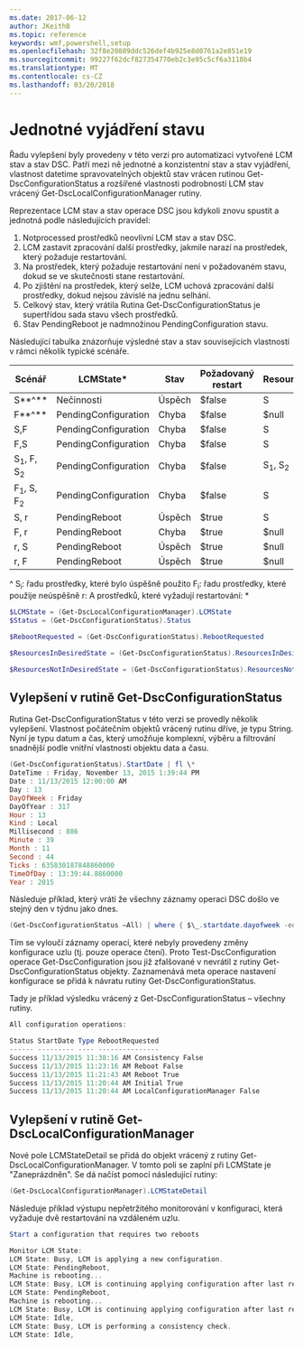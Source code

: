 ```yaml
---
ms.date: 2017-06-12
author: JKeithB
ms.topic: reference
keywords: wmf,powershell,setup
ms.openlocfilehash: 32f8e20889ddc526def4b925e8d0761a2e851e19
ms.sourcegitcommit: 99227f62dcf827354770eb2c3e95c5cf6a3118b4
ms.translationtype: MT
ms.contentlocale: cs-CZ
ms.lasthandoff: 03/20/2018
---
```

# <a name="unified-and-consistent-state-and-status-representation"></a>Jednotné vyjádření stavu

Řadu vylepšení byly provedeny v této verzi pro automatizaci vytvořené LCM stav a stav DSC. Patří mezi ně jednotné a konzistentní stav a stav vyjádření, vlastnost datetime spravovatelných objektů stav vrácen rutinou Get-DscConfigurationStatus a rozšířené vlastnosti podrobností LCM stav vrácený Get-DscLocalConfigurationManager rutiny.

Reprezentace LCM stav a stav operace DSC jsou kdykoli znovu spustit a jednotná podle následujících pravidel:
1.  Notprocessed prostředků neovlivní LCM stav a stav DSC.
2.  LCM zastavit zpracování další prostředky, jakmile narazí na prostředek, který požaduje restartování.
3.  Na prostředek, který požaduje restartování není v požadovaném stavu, dokud se ve skutečnosti stane restartování.
4.  Po zjištění na prostředek, který selže, LCM uchová zpracování další prostředky, dokud nejsou závislé na jednu selhání.
5.  Celkový stav, který vrátila Rutina Get-DscConfigurationStatus je supertřídou sada stavu všech prostředků.
6.  Stav PendingReboot je nadmnožinou PendingConfiguration stavu.

Následující tabulka znázorňuje výsledné stav a stav souvisejících vlastností v rámci několik typické scénáře.

| **Scénář**                    | **LCMState\***       | **Stav** | **Požadovaný restart**  | **ResourcesInDesiredState**  | **ResourcesNotInDesiredState** |
|---------------------------------|----------------------|------------|---------------|------------------------------|--------------------------------|
| S**^**                          | Nečinnosti                 | Úspěch    | $false        | S                            | $null                          |
| F**^**                          | PendingConfiguration | Chyba    | $false        | $null                        | F                              |
| S,F                             | PendingConfiguration | Chyba    | $false        | S                            | F                              |
| F,S                             | PendingConfiguration | Chyba    | $false        | S                            | F                              |
| S<sub>1</sub>, F, S<sub>2</sub> | PendingConfiguration | Chyba    | $false        | S<sub>1</sub>, S<sub>2</sub> | F                              |
| F<sub>1</sub>, S, F<sub>2</sub> | PendingConfiguration | Chyba    | $false        | S                            | F<sub>1</sub>, F<sub>2</sub>   |
| S, r                            | PendingReboot        | Úspěch    | $true         | S                            | r                              |
| F, r                            | PendingReboot        | Chyba    | $true         | $null                        | F, r                           |
| r, S                            | PendingReboot        | Úspěch    | $true         | $null                        | r                              |
| r, F                            | PendingReboot        | Úspěch    | $true         | $null                        | r                              |

^ S<sub>i</sub>: řadu prostředky, které bylo úspěšně použito F<sub>i</sub>: řadu prostředky, které použije neúspěšně r: A prostředků, které vyžadují restartování: \*

```powershell
$LCMState = (Get-DscLocalConfigurationManager).LCMState
$Status = (Get-DscConfigurationStatus).Status

$RebootRequested = (Get-DscConfigurationStatus).RebootRequested

$ResourcesInDesiredState = (Get-DscConfigurationStatus).ResourcesInDesiredState

$ResourcesNotInDesiredState = (Get-DscConfigurationStatus).ResourcesNotInDesiredState
```
## <a name="enhancement-in-get-dscconfigurationstatus-cmdlet"></a>Vylepšení v rutině Get-DscConfigurationStatus

Rutina Get-DscConfigurationStatus v této verzi se provedly několik vylepšení. Vlastnost počátečním objektů vrácený rutinu dříve, je typu String. Nyní je typu datum a čas, který umožňuje komplexní, výběru a filtrování snadnější podle vnitřní vlastnosti objektu data a času.
```powershell
(Get-DscConfigurationStatus).StartDate | fl \*
DateTime : Friday, November 13, 2015 1:39:44 PM
Date : 11/13/2015 12:00:00 AM
Day : 13
DayOfWeek : Friday
DayOfYear : 317
Hour : 13
Kind : Local
Millisecond : 886
Minute : 39
Month : 11
Second : 44
Ticks : 635830187848860000
TimeOfDay : 13:39:44.8860000
Year : 2015
```

Následuje příklad, který vrátí že všechny záznamy operaci DSC došlo ve stejný den v týdnu jako dnes.
```powershell
(Get-DscConfigurationStatus –All) | where { $\_.startdate.dayofweek -eq (Get-Date).DayOfWeek }
```

Tím se vyloučí záznamy operací, které nebyly provedeny změny konfigurace uzlu (tj. pouze operace čtení). Proto Test-DscConfiguration operace Get-DscConfiguration jsou již zfalšované v nevrátil z rutiny Get-DscConfigurationStatus objekty.
Zaznamenává meta operace nastavení konfigurace se přidá k návratu rutiny Get-DscConfigurationStatus.

Tady je příklad výsledku vrácený z Get-DscConfigurationStatus – všechny rutiny.
```powershell
All configuration operations:

Status StartDate Type RebootRequested
------ --------- ---- ---------------
Success 11/13/2015 11:38:16 AM Consistency False
Success 11/13/2015 11:23:16 AM Reboot False
Success 11/13/2015 11:21:43 AM Reboot True
Success 11/13/2015 11:20:44 AM Initial True
Success 11/13/2015 11:20:44 AM LocalConfigurationManager False
```

## <a name="enhancement-in-get-dsclocalconfigurationmanager-cmdlet"></a>Vylepšení v rutině Get-DscLocalConfigurationManager
Nové pole LCMStateDetail se přidá do objekt vrácený z rutiny Get-DscLocalConfigurationManager. V tomto poli se zaplní při LCMState je "Zaneprázdněn". Se dá načíst pomocí následující rutiny:
```powershell
(Get-DscLocalConfigurationManager).LCMStateDetail
```

Následuje příklad výstupu nepřetržitého monitorování v konfiguraci, která vyžaduje dvě restartování na vzdáleném uzlu.
```powershell
Start a configuration that requires two reboots

Monitor LCM State:
LCM State: Busy, LCM is applying a new configuration.
LCM State: PendingReboot,
Machine is rebooting...
LCM State: Busy, LCM is continuing applying configuration after last reboot.
LCM State: PendingReboot,
Machine is rebooting...
LCM State: Busy, LCM is continuing applying configuration after last reboot.
LCM State: Idle,
LCM State: Busy, LCM is performing a consistency check.
LCM State: Idle,
```

